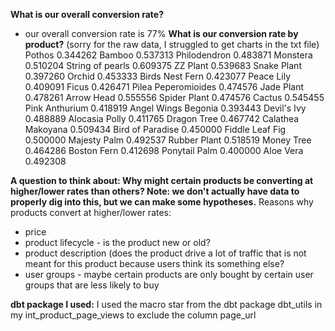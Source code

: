 
**What is our overall conversion rate?**
- our overall conversion rate is 77%
**What is our conversion rate by product?**
(sorry for the raw data, I struggled to get charts in the txt file)
Pothos	0.344262
Bamboo	0.537313
Philodendron	0.483871
Monstera	0.510204
String of pearls	0.609375
ZZ Plant	0.539683
Snake Plant	0.397260
Orchid	0.453333
Birds Nest Fern	0.423077
Peace Lily	0.409091
Ficus	0.426471
Pilea Peperomioides	0.474576
Jade Plant	0.478261
Arrow Head	0.555556
Spider Plant	0.474576
Cactus	0.545455
Pink Anthurium	0.418919
Angel Wings Begonia	0.393443
Devil's Ivy	0.488889
Alocasia Polly	0.411765
Dragon Tree	0.467742
Calathea Makoyana	0.509434
Bird of Paradise	0.450000
Fiddle Leaf Fig	0.500000
Majesty Palm	0.492537
Rubber Plant	0.518519
Money Tree	0.464286
Boston Fern	0.412698
Ponytail Palm	0.400000
Aloe Vera	0.492308

**A question to think about: Why might certain products be converting at higher/lower rates than others? Note: we don't actually have data to properly dig into this, but we can make some hypotheses.**
Reasons why products convert at higher/lower rates:
- price
- product lifecycle - is the product new or old?
- product description (does the product drive a lot of traffic that is not meant for this product because users think its something else?
- user groups - maybe certain products are only bought by certain user groups that are less likely to buy

**dbt package I used:**
I used the macro star from the dbt package dbt_utils in my int_product_page_views to exclude the column page_url


